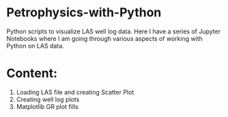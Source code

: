 # Petrophysics-with-Python
Python scripts to visualize LAS well log data.
Here I have a series of Jupyter Notebooks where I am going through various aspects of working with Python on LAS data.

# Content:
1. Loading LAS file and creating Scatter Plot
2. Creating well log plots
3. Matplotlib GR plot fills
